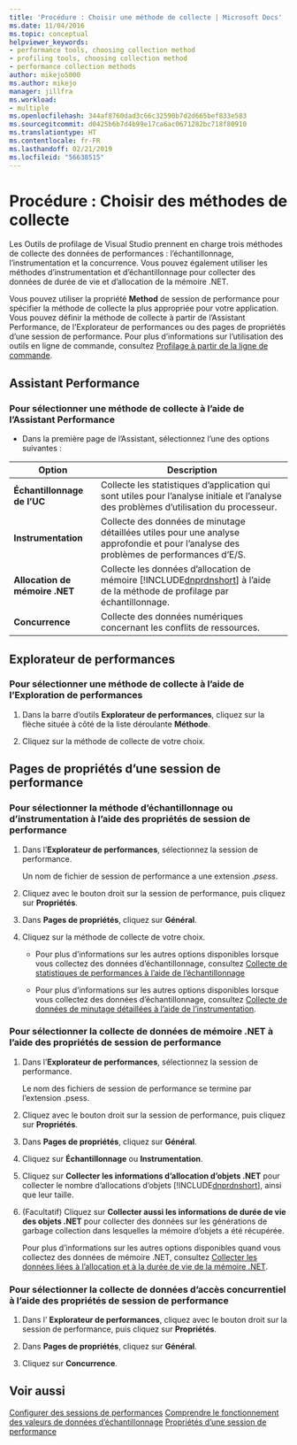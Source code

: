 ```yaml
---
title: 'Procédure : Choisir une méthode de collecte | Microsoft Docs'
ms.date: 11/04/2016
ms.topic: conceptual
helpviewer_keywords:
- performance tools, choosing collection method
- profiling tools, choosing collection method
- performance collection methods
author: mikejo5000
ms.author: mikejo
manager: jillfra
ms.workload:
- multiple
ms.openlocfilehash: 344af8760dad3c66c32590b7d2d665bef833e583
ms.sourcegitcommit: d0425b6b7d4b99e17ca6ac0671282bc718f80910
ms.translationtype: HT
ms.contentlocale: fr-FR
ms.lasthandoff: 02/21/2019
ms.locfileid: "56638515"
---
```

# <a name="how-to-choose-collection-methods"></a>Procédure : Choisir des méthodes de collecte

Les Outils de profilage de Visual Studio prennent en charge trois méthodes de collecte des données de performances : l’échantillonnage, l’instrumentation et la concurrence. Vous pouvez également utiliser les méthodes d’instrumentation et d’échantillonnage pour collecter des données de durée de vie et d’allocation de la mémoire .NET.

Vous pouvez utiliser la propriété **Method** de session de performance pour spécifier la méthode de collecte la plus appropriée pour votre application. Vous pouvez définir la méthode de collecte à partir de l’Assistant Performance, de l’Explorateur de performances ou des pages de propriétés d’une session de performance. Pour plus d’informations sur l’utilisation des outils en ligne de commande, consultez [Profilage à partir de la ligne de commande](../profiling/using-the-profiling-tools-from-the-command-line.md).

## <a name="performance-wizard"></a>Assistant Performance

### <a name="to-select-a-collection-method-using-the-performance-wizard"></a>Pour sélectionner une méthode de collecte à l’aide de l’Assistant Performance

- Dans la première page de l’Assistant, sélectionnez l’une des options suivantes :

| Option | Description |
|----------------------------| - |
| **Échantillonnage de l’UC** | Collecte les statistiques d’application qui sont utiles pour l’analyse initiale et l’analyse des problèmes d’utilisation du processeur. |
| **Instrumentation** | Collecte des données de minutage détaillées utiles pour une analyse approfondie et pour l’analyse des problèmes de performances d’E/S. |
| **Allocation de mémoire .NET** | Collecte les données d’allocation de mémoire [!INCLUDE[dnprdnshort](../code-quality/includes/dnprdnshort_md.md)] à l’aide de la méthode de profilage par échantillonnage. |
| **Concurrence** | Collecte des données numériques concernant les conflits de ressources. |

## <a name="performance-explorer"></a>Explorateur de performances

### <a name="to-select-a-collection-method-using-performance-explorer"></a>Pour sélectionner une méthode de collecte à l’aide de l’Exploration de performances

1. Dans la barre d’outils **Explorateur de performances**, cliquez sur la flèche située à côté de la liste déroulante **Méthode**.

2. Cliquez sur la méthode de collecte de votre choix.

## <a name="performance-session-property-pages"></a>Pages de propriétés d’une session de performance

### <a name="to-select-the-sampling-or-instrumentation-method-using-performance-session-properties"></a>Pour sélectionner la méthode d’échantillonnage ou d’instrumentation à l’aide des propriétés de session de performance

1. Dans l’**Explorateur de performances**, sélectionnez la session de performance.

     Un nom de fichier de session de performance a une extension .*psess*.

2. Cliquez avec le bouton droit sur la session de performance, puis cliquez sur **Propriétés**.

3. Dans **Pages de propriétés**, cliquez sur **Général**.

4. Cliquez sur la méthode de collecte de votre choix.

    - Pour plus d’informations sur les autres options disponibles lorsque vous collectez des données d’échantillonnage, consultez [Collecte de statistiques de performances à l’aide de l’échantillonnage](../profiling/collecting-performance-statistics-by-using-sampling.md)

    - Pour plus d’informations sur les autres options disponibles lorsque vous collectez des données d’échantillonnage, consultez [Collecte de données de minutage détaillées à l’aide de l’instrumentation](../profiling/collecting-detailed-timing-data-by-using-instrumentation.md).

### <a name="to-select-net-memory-data-collection-by-using-performance-session-properties"></a>Pour sélectionner la collecte de données de mémoire .NET à l’aide des propriétés de session de performance

1. Dans l’**Explorateur de performances**, sélectionnez la session de performance.

     Le nom des fichiers de session de performance se termine par l’extension .psess.

2. Cliquez avec le bouton droit sur la session de performance, puis cliquez sur **Propriétés**.

3. Dans **Pages de propriétés**, cliquez sur **Général**.

4. Cliquez sur **Échantillonnage** ou **Instrumentation**.

5. Cliquez sur **Collecter les informations d’allocation d’objets .NET** pour collecter le nombre d’allocations d’objets [!INCLUDE[dnprdnshort](../code-quality/includes/dnprdnshort_md.md)], ainsi que leur taille.

6. (Facultatif) Cliquez sur **Collecter aussi les informations de durée de vie des objets .NET** pour collecter des données sur les générations de garbage collection dans lesquelles la mémoire d’objets a été récupérée.

     Pour plus d’informations sur les autres options disponibles quand vous collectez des données de mémoire .NET, consultez [Collecter les données liées à l’allocation et à la durée de vie de la mémoire .NET](../profiling/collecting-dotnet-memory-allocation-and-lifetime-data.md).

### <a name="to-select-concurrency-data-collection-by-using-performance-session-properties"></a>Pour sélectionner la collecte de données d’accès concurrentiel à l’aide des propriétés de session de performance

1. Dans l’ **Explorateur de performances**, cliquez avec le bouton droit sur la session de performance, puis cliquez sur **Propriétés**.

2. Dans **Pages de propriétés**, cliquez sur **Général**.

3. Cliquez sur **Concurrence**.

## <a name="see-also"></a>Voir aussi

[Configurer des sessions de performances](../profiling/configuring-performance-sessions.md)
[Comprendre le fonctionnement des valeurs de données d’échantillonnage](../profiling/understanding-sampling-data-values.md)
[Propriétés d’une session de performance](../profiling/performance-session-properties.md)